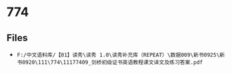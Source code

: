 # 774

## Files

- `F:/中文语料库/【01】读秀\读秀 1.0\读秀补充库（REPEAT）\数据009\新书0925\新书0920\111\774\11177409_剑桥初级证书英语教程课文译文及练习答案.pdf`
